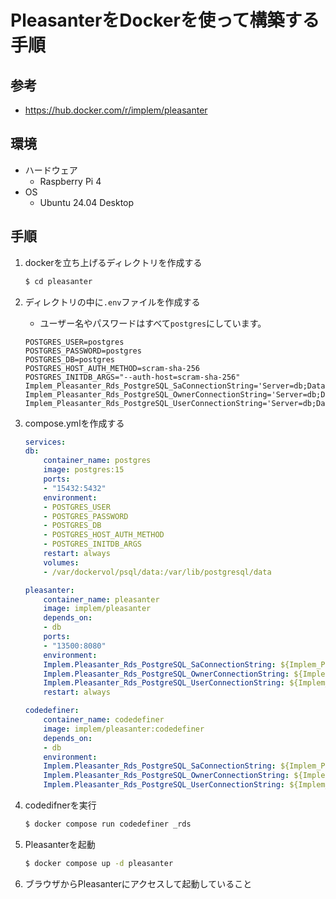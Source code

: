 # PleasanterをDockerを使って構築する手順

## 参考
- https://hub.docker.com/r/implem/pleasanter

## 環境
- ハードウェア
    - Raspberry Pi 4
- OS
    - Ubuntu 24.04 Desktop


## 手順

1. dockerを立ち上げるディレクトリを作成する

    ```bash
    $ cd pleasanter
    ```

2. ディレクトリの中に`.env`ファイルを作成する
    - ユーザー名やパスワードはすべて`postgres`にしています。

    ```env
    POSTGRES_USER=postgres
    POSTGRES_PASSWORD=postgres
    POSTGRES_DB=postgres
    POSTGRES_HOST_AUTH_METHOD=scram-sha-256
    POSTGRES_INITDB_ARGS="--auth-host=scram-sha-256"
    Implem_Pleasanter_Rds_PostgreSQL_SaConnectionString='Server=db;Database=postgres;UID=postgres;PWD=postgres'
    Implem_Pleasanter_Rds_PostgreSQL_OwnerConnectionString='Server=db;Database=#ServiceName#;UID=#ServiceName#_Owner;PWD=postgres'
    Implem_Pleasanter_Rds_PostgreSQL_UserConnectionString='Server=db;Database=#ServiceName#;UID=#ServiceName#_User;PWD=postgres'
    ```

3. compose.ymlを作成する

    ```yml
    services:
    db:
        container_name: postgres
        image: postgres:15
        ports:
        - "15432:5432"
        environment:
        - POSTGRES_USER
        - POSTGRES_PASSWORD
        - POSTGRES_DB
        - POSTGRES_HOST_AUTH_METHOD
        - POSTGRES_INITDB_ARGS
        restart: always
        volumes:
        - /var/dockervol/psql/data:/var/lib/postgresql/data

    pleasanter:
        container_name: pleasanter
        image: implem/pleasanter
        depends_on:
        - db
        ports:
        - "13500:8080"
        environment:
        Implem.Pleasanter_Rds_PostgreSQL_SaConnectionString: ${Implem_Pleasanter_Rds_PostgreSQL_SaConnectionString}
        Implem.Pleasanter_Rds_PostgreSQL_OwnerConnectionString: ${Implem_Pleasanter_Rds_PostgreSQL_OwnerConnectionString}
        Implem.Pleasanter_Rds_PostgreSQL_UserConnectionString: ${Implem_Pleasanter_Rds_PostgreSQL_UserConnectionString}
        restart: always

    codedefiner:
        container_name: codedefiner
        image: implem/pleasanter:codedefiner
        depends_on:
        - db
        environment:
        Implem.Pleasanter_Rds_PostgreSQL_SaConnectionString: ${Implem_Pleasanter_Rds_PostgreSQL_SaConnectionString}
        Implem.Pleasanter_Rds_PostgreSQL_OwnerConnectionString: ${Implem_Pleasanter_Rds_PostgreSQL_OwnerConnectionString}
        Implem.Pleasanter_Rds_PostgreSQL_UserConnectionString: ${Implem_Pleasanter_Rds_PostgreSQL_UserConnectionString}

    ```

4. codedifnerを実行

    ```bash
    $ docker compose run codedefiner _rds 
    ```

5. Pleasanterを起動

    ```bash
    $ docker compose up -d pleasanter
    ```

6. ブラウザからPleasanterにアクセスして起動していること